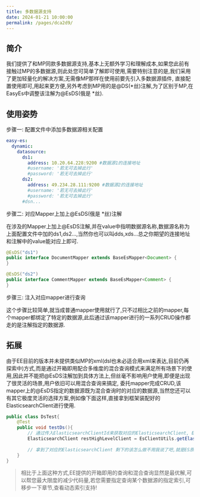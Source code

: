 ```yaml
---
title: 多数据源支持
date: 2024-01-21 10:00:00
permalink: /pages/dca2d9/
---
```


## 简介
我们提供了和MP同款多数据源支持,基本上无额外学习和理解成本,如果您此前有接触过MP的多数据源,则此处您可简单了解即可使用,需要特别注意的是,我们采用了更加轻量化的解决方案,无需像MP那样在使用前要先引入多数据源插件,
直接配置使用即可,用起来更方便,另外考虑到MP用的是@DS(*丝)注解,为了区别于MP,在EasyEs中调整该注解为@EsDS(俄是 *丝).

## 使用姿势

步骤一: 配置文件中添加多数据源相关配置

```yaml
easy-es:
  dynamic:
    datasource:
      ds1:
        address: 10.20.64.228:9200 #数据源1的连接地址
        #username: '若无可去掉此行'
        #password: '若无可去掉此行'
      ds2:
        address: 49.234.28.111:9200 #数据源2的连接地址
        #username: '若无可去掉此行'
        #password: '若无可去掉此行'
      #dsn...
```

步骤二: 对应Mapper上加上@EsDS(俄是 *丝)注解

在涉及的Mapper上加上@EsDS注解,并在value中指明数据源名称,数据源名称为上面配置文件中加的ds1,ds2...,当然你也可以叫dds,xds...总之你期望的连接地址和注解中的value能对应上即可.

```java
@EsDS("ds1")
public interface DocumentMapper extends BaseEsMapper<Document> {
}

@EsDS("ds2")
public interface CommentMapper extends BaseEsMapper<Comment> {
}
```

步骤三: 注入对应mapper进行查询

这个步骤比较简单,就当成普通mapper使用就行了,只不过相比之前的mapper,每个mapper都绑定了特定的数据源,此后通过该mapper进行的一系列CRUD操作都走的是注解指定的数据源.


## 拓展

由于EE目前的版本并未提供类似MP的xml(dsl也未必适合用xml来表达,目前仍再探索中)方式,而是通过开箱即用配合多维度的混合查询模式来满足所有场景下的使用,因此并不能把@EsDS注解加到具体方法上,但丝毫不影响用户使用,即便是出现了很灵活的场景,用户依旧可以用混合查询来搞定,
委托mapper完成CRUD,该mapper上的@EsDS指定的数据源既为混合查询时的对应的数据源,当然您还可以有其它极度灵活的选择方案,例如像下面这样,直接拿到框架装配好的ElasticsearchClient进行使用.

```java
public class DsTest{
    @Test
    public void testDs(){
        // 通过传入ElasticsearchClientId来获取对应的ElasticsearchClient, ElasticsearchClientId即为配置文件中配置的数据源名称 ds1,ds2...
        ElasticsearchClient restHighLevelClient = EsClientUtils.getElasticsearchClient(String elasticsearchClientId);
        
        // 拿到了对应的ElasticsearchClient 剩下的该怎么做不用我说了吧,就是ES原生的ElasticsearchClient用法, 不会百度或看es官网
    }
}

```

> 相比于上面这种方式,EE提供的开箱即用的查询和混合查询显然是最优解,可以帮您最大限度的减少代码量,若您需要指定查询某个数据源的指定索引,可移步一下章节,查看动态索引支持!

